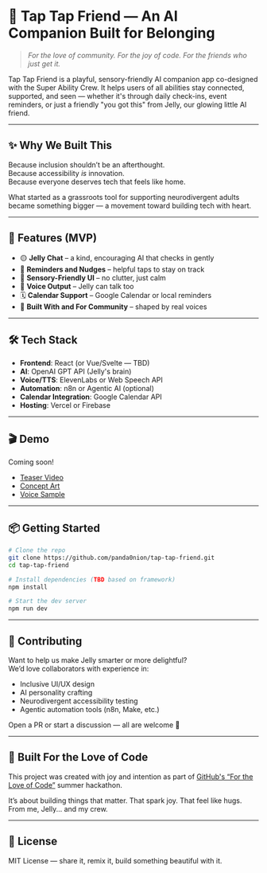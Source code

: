 # 💛 Tap Tap Friend — An AI Companion Built for Belonging

> *For the love of community. For the joy of code. For the friends who just get it.*

Tap Tap Friend is a playful, sensory-friendly AI companion app co-designed with the Super Ability Crew. It helps users of all abilities stay connected, supported, and seen — whether it's through daily check-ins, event reminders, or just a friendly "you got this" from Jelly, our glowing little AI friend.

---

## ✨ Why We Built This

Because inclusion shouldn’t be an afterthought.  
Because accessibility *is* innovation.  
Because everyone deserves tech that feels like home.

What started as a grassroots tool for supporting neurodivergent adults became something bigger — a movement toward building tech with heart.

---

## 🧠 Features (MVP)

- 🟡 **Jelly Chat** – a kind, encouraging AI that checks in gently  
- 🧭 **Reminders and Nudges** – helpful taps to stay on track  
- 🎨 **Sensory-Friendly UI** – no clutter, just calm  
- 🎤 **Voice Output** – Jelly can talk too  
- 🗓️ **Calendar Support** – Google Calendar or local reminders  
- 🧩 **Built With and For Community** – shaped by real voices

---

## 🛠️ Tech Stack

- **Frontend**: React (or Vue/Svelte — TBD)
- **AI**: OpenAI GPT API (Jelly's brain)
- **Voice/TTS**: ElevenLabs or Web Speech API
- **Automation**: n8n or Agentic AI (optional)
- **Calendar Integration**: Google Calendar API
- **Hosting**: Vercel or Firebase

---

## 🎬 Demo

Coming soon!

- [Teaser Video](./demo/teaser-video.mp4)
- [Concept Art](./docs/concept-art.png)
- [Voice Sample](./voice/jelly-intro.mp3)

---

## 📦 Getting Started

```bash
# Clone the repo
git clone https://github.com/panda0nion/tap-tap-friend.git
cd tap-tap-friend

# Install dependencies (TBD based on framework)
npm install

# Start the dev server
npm run dev
```

---

## 💌 Contributing

Want to help us make Jelly smarter or more delightful?  
We’d love collaborators with experience in:

- Inclusive UI/UX design
- AI personality crafting
- Neurodivergent accessibility testing
- Agentic automation tools (n8n, Make, etc.)

Open a PR or start a discussion — all are welcome 💛

---

## 🧡 Built For the Love of Code

This project was created with joy and intention as part of [GitHub's “For the Love of Code”](https://github.blog) summer hackathon.

It’s about building things that matter. That spark joy. That feel like hugs.  
From me, Jelly... and my crew.

---

## 🪪 License

MIT License — share it, remix it, build something beautiful with it.
